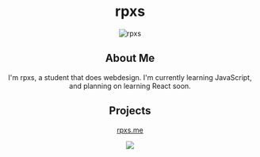 <div class="container" align="center">
<h1 align="center">rpxs</h1>
<img align="center" src="https://komarev.com/ghpvc/?username=rpxs" alt="rpxs">

<h2 align="center">About Me</h2>
<p align="center">I'm rpxs, a student that does webdesign. I'm currently learning JavaScript, and planning on learning React soon.</p>

<h2 align="center">Projects</h2>

<p align="center"><a href="https://github.com/rpxs/me" target="_blank">rpxs.me<p>

<img align="center" src="https://github-readme-stats.vercel.app/api?username=rpxs&theme=chartreuse-dark&count_private=true" />
</div>
